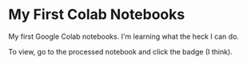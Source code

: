 # My First Colab Notebooks

My first Google Colab notebooks. I'm learning what the heck I can do.

To view, go to the processed notebook and click the badge (I think).
